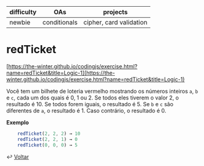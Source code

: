 | difficulty | OAs          | projects                |
| ---------- | ------------ | ----------------------- |
| newbie     | conditionals | cipher, card validation |

# redTicket

[https://the-winter.github.io/codingjs/exercise.html?name=redTicket&title=Logic-1](https://the-winter.github.io/codingjs/exercise.html?name=redTicket&title=Logic-1)

Você tem um bilhete de loteria vermelho mostrando os números inteiros
`a`, `b` e `c`, cada um dos quais é 0, 1 ou 2. Se todos eles tiverem o valor 2,
o resultado é 10. Se todos forem iguais, o resultado é 5. Se `b` e `c` são
diferentes de `a`, o resultado é 1. Caso contrário, o resultado é 0.

**Exemplo**

```js
    redTicket(2, 2, 2) → 10
    redTicket(2, 2, 1) → 0
    redTicket(0, 0, 0) → 5
```

↩️ [Voltar](../../README.md)
